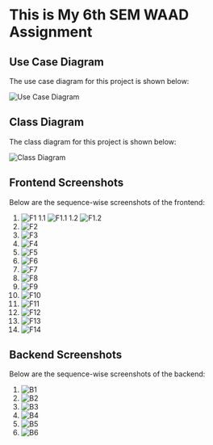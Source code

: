 <h1> This is My 6th SEM WAAD Assignment </h1>

## Use Case Diagram

The use case diagram for this project is shown below:

![Use Case Diagram](SportAccessories/frontend/public/use_case_diagram.png)

## Class Diagram

The class diagram for this project is shown below:

![Class Diagram](SportAccessories/frontend/public/class_diagram.png)

## Frontend Screenshots

Below are the sequence-wise screenshots of the frontend:

1. ![F1](SportAccessories/frontend/public/OUTPUTScreenshots/frontend/F1.png)
1.1 ![F1.1](SportAccessories/frontend/public/OUTPUTScreenshots/frontend/F1.1.png)
1.2 ![F1.2](SportAccessories/frontend/public/OUTPUTScreenshots/frontend/F1.2.png)
2. ![F2](SportAccessories/frontend/public/OUTPUTScreenshots/frontend/F2.png)
3. ![F3](SportAccessories/frontend/public/OUTPUTScreenshots/frontend/F3.png)
4. ![F4](SportAccessories/frontend/public/OUTPUTScreenshots/frontend/F4.png)
5. ![F5](SportAccessories/frontend/public/OUTPUTScreenshots/frontend/F5.png)
6. ![F6](SportAccessories/frontend/public/OUTPUTScreenshots/frontend/F6.png)
7. ![F7](SportAccessories/frontend/public/OUTPUTScreenshots/frontend/F7.png)
8. ![F8](SportAccessories/frontend/public/OUTPUTScreenshots/frontend/F8.png)
9. ![F9](SportAccessories/frontend/public/OUTPUTScreenshots/frontend/F9.png)
10. ![F10](SportAccessories/frontend/public/OUTPUTScreenshots/frontend/F10.png)
11. ![F11](SportAccessories/frontend/public/OUTPUTScreenshots/frontend/F11.png)
12. ![F12](SportAccessories/frontend/public/OUTPUTScreenshots/frontend/F12.png)
13. ![F13](SportAccessories/frontend/public/OUTPUTScreenshots/frontend/F13.png)
14. ![F14](SportAccessories/frontend/public/OUTPUTScreenshots/frontend/F14.png)

## Backend Screenshots

Below are the sequence-wise screenshots of the backend:

1. ![B1](SportAccessories/frontend/public/OUTPUTScreenshots/Backend/B1.png)
2. ![B2](SportAccessories/frontend/public/OUTPUTScreenshots/Backend/B2.png)
3. ![B3](SportAccessories/frontend/public/OUTPUTScreenshots/Backend/B3.png)
4. ![B4](SportAccessories/frontend/public/OUTPUTScreenshots/Backend/B4.png)
5. ![B5](SportAccessories/frontend/public/OUTPUTScreenshots/Backend/B5.png)
6. ![B6](SportAccessories/frontend/public/OUTPUTScreenshots/Backend/B6.png)

